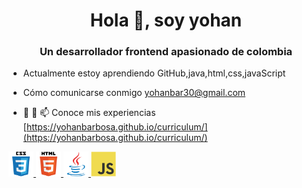 <h1 align="center">Hola 👋, soy yohan</h1><h3 align="center">Un desarrollador frontend apasionado de colombia</h3>


- Actualmente estoy aprendiendo GitHub,java,html,css,javaScript
- Cómo comunicarse conmigo yohanbar30@gmail.com



- 📄 🌱 📫 Conoce mis experiencias [https://yohanbarbosa.github.io/curriculum/](https://yohanbarbosa.github.io/curriculum/)

<p align="left"  > <a href="https://www.w3schools.com/css/" target="_blank" rel="noreferrer"> <img src="https://raw.githubusercontent.com/devicons/devicon/master/icons/css3/css3-original-wordmark.svg" alt="css3" width="40" height="40"/> </a> <a href="https://www.w3.org/html/" target="_blank" rel="noreferrer"> <img src="https://raw.githubusercontent.com/devicons/devicon/master/icons/html5/html5-original-wordmark.svg" alt="html5" width="40" height="40"/> </a> <a href="https://www.java.com" target="_blank" rel="noreferrer"> <img src="https://raw.githubusercontent.com/devicons/devicon/master/icons/java/java-original.svg" alt="java" width="40" height="40"/> </a> <a href="https://developer.mozilla.org/en-US/docs/Web/JavaScript" target="_blank" rel="noreferrer"> <img src="https://raw.githubusercontent.com/devicons/devicon/master/icons/javascript/javascript-original.svg" alt="javascript" width="40" height="40"/> </a> </p>